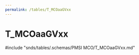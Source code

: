 ```yaml
---
permalink: /tables/T_MCOaaGVxx
---
```

# T\_MCOaaGVxx
<!-- SPDX-License-Identifier: MPL-2.0 -->

<!-- ATTENTION : Ne pas supprimer ou modifier la ligne ci-dessous -->
#include "snds/tables/.schemas/PMSI MCO/T_MCOaaGVxx.md"
<!-- ATTENTION : Ne pas supprimer ou modifier la ligne ci-dessus -->
